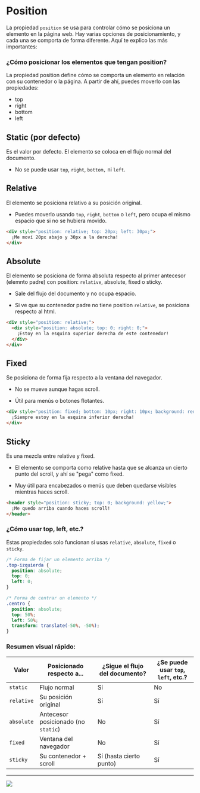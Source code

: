 # Position

La propiedad `position` se usa para controlar cómo se posiciona un elemento en la página web. Hay varias opciones de posicionamiento, y cada una se comporta de forma diferente. Aquí te explico las más importantes:

### ¿Cómo posicionar los elementos que tengan position?

La propiedad position define cómo se comporta un elemento en relación con su contenedor o la página. A partir de ahí, puedes moverlo con las propiedades:

- top
- right
- bottom
- left

## Static (por defecto)

Es el valor por defecto. El elemento se coloca en el flujo normal del documento.

- No se puede usar `top`, `right`, `bottom,` ni `left`.

## Relative

El elemento se posiciona relativo a su posición original.

- Puedes moverlo usando `top`, `right`, `bottom` o `left`, pero ocupa el mismo espacio que si no se hubiera movido.

```html
<div style="position: relative; top: 20px; left: 30px;">
  ¡Me moví 20px abajo y 30px a la derecha!
</div>
```

## Absolute

El elemento se posiciona de forma absoluta respecto al primer antecesor (elemnto padre) con position: `relative`, absolute, fixed o sticky.

- Sale del flujo del documento y no ocupa espacio.

- Si ve que su contenedor padre no tiene position `relative`, se posiciona respecto al html.

```html
<div style="position: relative;">
  <div style="position: absolute; top: 0; right: 0;">
    ¡Estoy en la esquina superior derecha de este contenedor!
  </div>
</div>
```

## Fixed

Se posiciona de forma fija respecto a la ventana del navegador.

- No se mueve aunque hagas scroll.

- Útil para menús o botones flotantes.

```html
<div style="position: fixed; bottom: 10px; right: 10px; background: red;">
  ¡Siempre estoy en la esquina inferior derecha!
</div>
```

## Sticky

Es una mezcla entre relative y fixed.

- El elemento se comporta como relative hasta que se alcanza un cierto punto del scroll, y ahí se "pega" como fixed.

- Muy útil para encabezados o menús que deben quedarse visibles mientras haces scroll.

```html
<header style="position: sticky; top: 0; background: yellow;">
  ¡Me quedo arriba cuando haces scroll!
</header>
```

### ¿Cómo usar top, left, etc.?

Estas propiedades solo funcionan si usas `relative`, `absolute`, `fixed` o `sticky`.

```css
/* Forma de fijar un elemento arriba */
.top-izquierda {
  position: absolute;
  top: 0;
  left: 0;
}

/* Forma de centrar un elemento */
.centro {
  position: absolute;
  top: 50%;
  left: 50%;
  transform: translate(-50%, -50%);
}
```

### Resumen visual rápido:

| Valor     | Posicionado respecto a...         | ¿Sigue el flujo del documento? | ¿Se puede usar `top`, `left`, etc.? |
|-----------|-----------------------------------|-------------------------------|-------------------------------------|
| `static`  | Flujo normal                      | Sí                            | No                                  |
| `relative`| Su posición original              | Sí                            | Sí                                  |
| `absolute`| Antecesor posicionado (no `static`)| No                           | Sí                                  |
| `fixed`   | Ventana del navegador             | No                            | Sí                                  |
| `sticky`  | Su contenedor + scroll            | Sí (hasta cierto punto)       | Sí                                  |


---

![](https://miro.medium.com/v2/resize:fit:1200/1*x5xm9DVS6QouWCAeII9w8A.png)